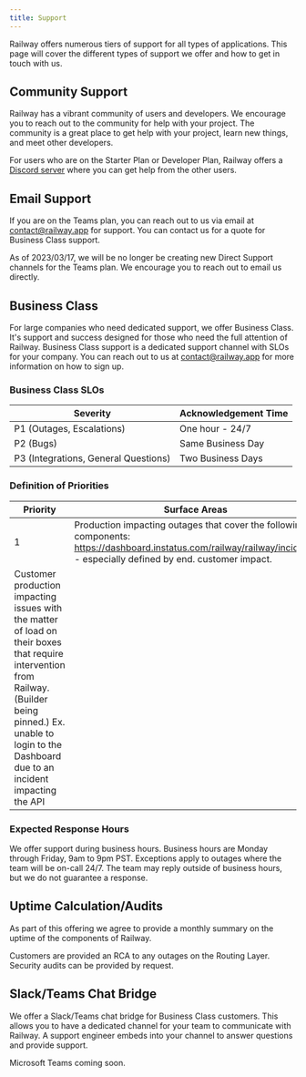 ```yaml
---
title: Support
---
```


Railway offers numerous tiers of support for all types of applications. This page will cover the different types of support we offer and how to get in touch with us.

## Community Support

Railway has a vibrant community of users and developers. We encourage you to reach out to the community for help with your project. The community is a great place to get help with your project, learn new things, and meet other developers.

For users who are on the Starter Plan or Developer Plan, Railway offers a [Discord server](https://discord.gg/railway) where you can get help from the other users.


## Email Support

If you are on the Teams plan, you can reach out to us via email at contact@railway.app for support. You can contact us for a quote for Business Class support. 

As of 2023/03/17, we will be no longer be creating new Direct Support channels for the Teams plan. We encourage you to reach out to email us directly.

## Business Class

For large companies who need dedicated support, we offer Business Class. It's support and success designed for those who need the full attention of Railway. Business Class support is a dedicated support channel with SLOs for your company. You can reach out to us at
contact@railway.app for more information on how to sign up.

### Business Class SLOs

| Severity | Acknowledgement Time |
| --- | --- |
| P1 (Outages, Escalations) | One hour - 24/7 |
| P2 (Bugs)  | Same Business Day |
| P3 (Integrations, General Questions) | Two Business Days |

### Definition of Priorities

| Priority | Surface Areas |
| --- | --- |
| 1 | Production impacting outages that cover the following components: https://dashboard.instatus.com/railway/railway/incidents - especially defined by end. customer impact. 
Customer production impacting issues with the matter of load on their boxes that require intervention from Railway. (Builder being pinned.) Ex. unable to login to the Dashboard due to an incident impacting the API | | 2 | Issues impacting the usage of the dashboard, or any issues related to features developed on the platform. Customer production impacting issues with the matter of load on their boxes that don’t require intervention on Railway’s part. (Workload CPU too high.) Ex. adding a variable and having an error due to improper validation, CLI issue unable to accept the proper flags | | 3 | Requests from the customer that deal with integration work within the product. Or general questions Ex. Answering requests about integrating with Terraform. |

### Expected Response Hours

We offer support during business hours. Business hours are Monday through Friday, 9am to 9pm PST. Exceptions apply to outages where the team will be on-call 24/7. The team may reply outside of business hours, but we do not guarantee a response.

## Uptime Calculation/Audits

As part of this offering we agree to provide a monthly summary on the uptime of the components of Railway.

Customers are provided an RCA to any outages on the Routing Layer. Security audits can be provided by request.

## Slack/Teams Chat Bridge

We offer a Slack/Teams chat bridge for Business Class customers. This allows you to have a dedicated channel for your team to communicate with Railway. A support engineer embeds into your channel to answer questions and provide support.

Microsoft Teams coming soon.